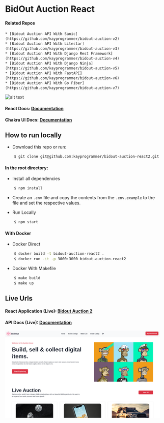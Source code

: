 # BidOut Auction React

#### Related Repos 
    * [Bidout Auction API With Sanic](https://github.com/kayprogrammer/bidout-auction-v2)
    * [Bidout Auction API With Litestar](https://github.com/kayprogrammer/bidout-auction-v3)
    * [Bidout Auction API With Django Rest Framework](https://github.com/kayprogrammer/bidout-auction-v4)
    * [Bidout Auction API With Django Ninja](https://github.com/kayprogrammer/bidout-auction-v5)
    * [Bidout Auction API With FastAPI](https://github.com/kayprogrammer/bidout-auction-v6)
    * [Bidout Auction API With Go Fiber](https://github.com/kayprogrammer/bidout-auction-v7)



![alt text](https://github.com/kayprogrammer/bidout-auction-react2/blob/main/display/logo.webp?raw=true)


#### React Docs: [Documentation](https://legacy.reactjs.org/docs/getting-started.html)

#### Chakra UI Docs: [Documentation](https://chakra-ui.com/getting-started) 


## How to run locally

* Download this repo or run: 
```bash
    $ git clone git@github.com:kayprogrammer/bidout-auction-react2.git
```

#### In the root directory:
- Install all dependencies
```bash
    $ npm install
```
- Create an `.env` file and copy the contents from the `.env.example` to the file and set the respective values.

- Run Locally
```bash
    $ npm start
```

#### With Docker
- Docker Direct
```bash
    $ docker build -t bidout-auction-react2 .
    $ docker run -it -p 3000:3000 bidout-auction-react2
```
- Docker With Makefile
```bash
    $ make build
    $ make up 
```

## Live Urls
#### React Application (Live): [Bidout Auction 2](https://bidout2.netlify.app) 
#### API Docs (Live): [Documentation](https://bidout-litestar-api.cleverapps.io) 
![alt text](https://github.com/kayprogrammer/bidout-auction-react/blob/main/display/display.png?raw=true)